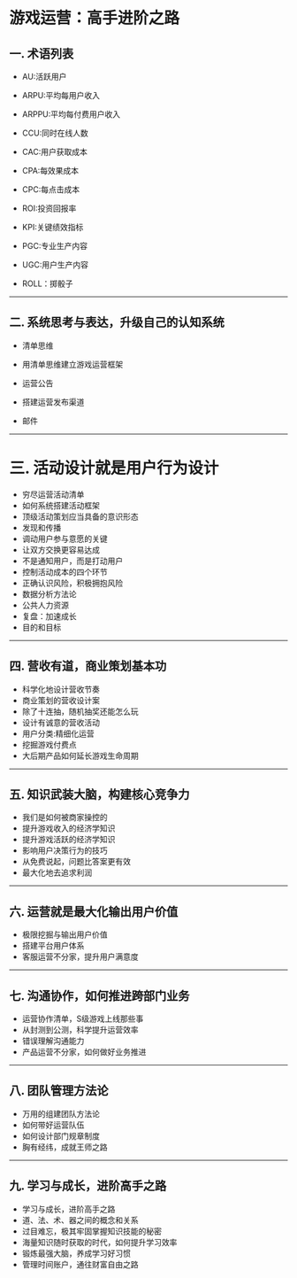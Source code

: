 # 游戏运营：高手进阶之路

## 一. 术语列表

- AU:活跃用户

- ARPU:平均每用户收入

- ARPPU:平均每付费用户收入

- CCU:同时在线人数

- CAC:用户获取成本

- CPA:每效果成本

- CPC:每点击成本

- ROI:投资回报率

- KPI:关键绩效指标

- PGC:专业生产内容

- UGC:用户生产内容

- ROLL：掷骰子

---

## 二. 系统思考与表达，升级自己的认知系统

- 清单思维

- 用清单思维建立游戏运营框架

- 运营公告
- 搭建运营发布渠道
- 邮件

---

# 三. 活动设计就是用户行为设计

- 穷尽运营活动清单
- 如何系统搭建活动框架
- 顶级活动策划应当具备的意识形态
- 发现和传播
- 调动用户参与意愿的关键
- 让双方交换更容易达成
- 不是通知用户，而是打动用户
- 控制活动成本的四个环节
- 正确认识风险，积极拥抱风险
- 数据分析方法论
- 公共人力资源
- 复盘：加速成长
- 目的和目标

---

## 四. 营收有道，商业策划基本功

- 科学化地设计营收节奏
- 商业策划的营收设计案
- 除了十连抽，随机抽奖还能怎么玩
- 设计有诚意的营收活动
- 用户分类:精细化运营
- 挖掘游戏付费点
- 大后期产品如何延长游戏生命周期

---

## 五. 知识武装大脑，构建核心竞争力

- 我们是如何被商家操控的
- 提升游戏收入的经济学知识
- 提升游戏活跃的经济学知识
- 影响用户决策行为的技巧
- 从免费说起，问题比答案更有效
- 最大化地去追求利润

---

## 六. 运营就是最大化输出用户价值

- 极限挖掘与输出用户价值
- 搭建平台用户体系
- 客服运营不分家，提升用户满意度

---

## 七. 沟通协作，如何推进跨部门业务

- 运营协作清单，S级游戏上线那些事
- 从封测到公测，科学提升运营效率
- 错误理解沟通能力
- 产品运营不分家，如何做好业务推进

---

## 八. 团队管理方法论

- 万用的组建团队方法论
- 如何带好运营队伍
- 如何设计部门规章制度
- 胸有经纬，成就王师之路

---

## 九. 学习与成长，进阶高手之路

- 学习与成长，进阶高手之路
- 道、法、术、器之间的概念和关系
- 过目难忘，极其牢固掌握知识技能的秘密
- 海量知识随时获取的时代，如何提升学习效率
- 锻炼最强大脑，养成学习好习惯
- 管理时间账户，通往财富自由之路